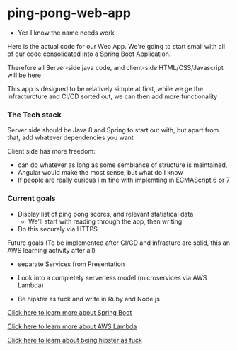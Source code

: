 # ping-pong-web-app

- Yes I know the name needs work

Here is the actual code for our Web App.  We're going to start small with all of our code consolidated into a Spring Boot Application.

Therefore all Server-side java code, and client-side HTML/CSS/Javascript will be here

This app is designed to be relatively simple at first, while we ge the infracturcture and CI/CD sorted out, we can then add more functionality

### The Tech stack

Server side should be Java 8 and Spring to start out with, but apart from that, add whatever dependencies you want

Client side has more freedom:

- can do whatever as long as some semblance of structure is maintained,
- Angular would make the most sense, but what do I know
- If people are really curious I'm fine with implemting in ECMAScript 6 or 7

### Current goals

- Display list of ping pong scores, and relevant statistical data
    - We'll start with reading through the app, then writing
- Do this securely via HTTPS

Future goals (To be implemented after CI/CD and infrasture are solid, this an AWS learning activity after all)

- separate Services from Presentation

- Look into a completely serverless model (microservices via AWS Lambda)

- Be hipster as fuck and write in Ruby and Node.js

[Click here to learn more about Spring Boot](https://projects.spring.io/spring-boot/)

[Click here to learn more about AWS Lambda](https://aws.amazon.com/lambda/?nc2=h_m1)

[Click here to learn about being hipster as fuck](http://i.imgur.com/gyU0me4.png)
